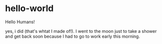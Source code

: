 # hello-world
Hello Humans!

yes, i did (that's whtat I made of!).
I went to the moon just to take a shower and get back soon because I had to go to work early this morning.
